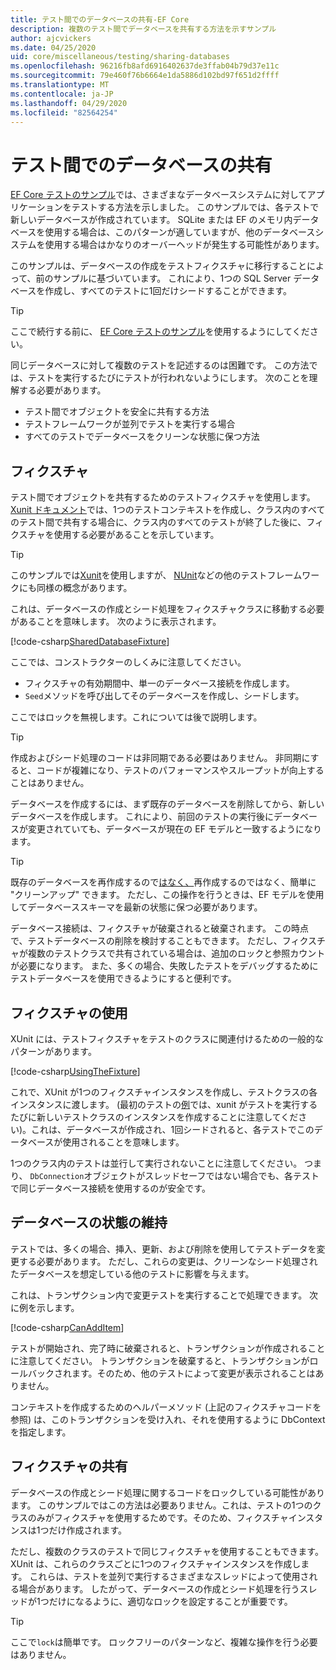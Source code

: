 ```yaml
---
title: テスト間でのデータベースの共有-EF Core
description: 複数のテスト間でデータベースを共有する方法を示すサンプル
author: ajcvickers
ms.date: 04/25/2020
uid: core/miscellaneous/testing/sharing-databases
ms.openlocfilehash: 96216fb8afd6916402637de3ffab04b79d37e11c
ms.sourcegitcommit: 79e460f76b6664e1da5886d102bd97f651d2ffff
ms.translationtype: MT
ms.contentlocale: ja-JP
ms.lasthandoff: 04/29/2020
ms.locfileid: "82564254"
---
```

# <a name="sharing-databases-between-tests"></a>テスト間でのデータベースの共有

[EF Core テストのサンプル](xref:core/miscellaneous/testing/testing-sample)では、さまざまなデータベースシステムに対してアプリケーションをテストする方法を示しました。
このサンプルでは、各テストで新しいデータベースが作成されています。
SQLite または EF のメモリ内データベースを使用する場合は、このパターンが適していますが、他のデータベースシステムを使用する場合はかなりのオーバーヘッドが発生する可能性があります。

このサンプルは、データベースの作成をテストフィクスチャに移行することによって、前のサンプルに基づいています。
これにより、1つの SQL Server データベースを作成し、すべてのテストに1回だけシードすることができます。

> [!TIP]
> ここで続行する前に、 [EF Core テストのサンプル](xref:core/miscellaneous/testing/testing-sample)を使用するようにしてください。

同じデータベースに対して複数のテストを記述するのは困難です。
この方法では、テストを実行するたびにテストが行われないようにします。
次のことを理解する必要があります。
* テスト間でオブジェクトを安全に共有する方法
* テストフレームワークが並列でテストを実行する場合
* すべてのテストでデータベースをクリーンな状態に保つ方法  

## <a name="the-fixture"></a>フィクスチャ

テスト間でオブジェクトを共有するためのテストフィクスチャを使用します。
[Xunit ドキュメント](https://xunit.net/docs/shared-context.html)では、1つのテストコンテキストを作成し、クラス内のすべてのテスト間で共有する場合に、クラス内のすべてのテストが終了した後に、フィクスチャを使用する必要があることを示しています。

> [!TIP]
> このサンプルでは[Xunit](https://xunit.net/)を使用しますが、 [NUnit](https://nunit.org/)などの他のテストフレームワークにも同様の概念があります。

これは、データベースの作成とシード処理をフィクスチャクラスに移動する必要があることを意味します。
次のように表示されます。

[!code-csharp[SharedDatabaseFixture](../../../../samples/core/Miscellaneous/Testing/ItemsWebApi/SharedDatabaseTests/SharedDatabaseFixture.cs?name=SharedDatabaseFixture)]

ここでは、コンストラクターのしくみに注意してください。
* フィクスチャの有効期間中、単一のデータベース接続を作成します。
* `Seed`メソッドを呼び出してそのデータベースを作成し、シードします。 

ここではロックを無視します。これについては後で説明します。

> [!TIP]
> 作成およびシード処理のコードは非同期である必要はありません。
> 非同期にすると、コードが複雑になり、テストのパフォーマンスやスループットが向上することはありません。

データベースを作成するには、まず既存のデータベースを削除してから、新しいデータベースを作成します。
これにより、前回のテストの実行後にデータベースが変更されていても、データベースが現在の EF モデルと一致するようになります。

> [!TIP]
> 既存のデータベースを再作成するので[はなく、](https://jimmybogard.com/tag/respawn/)再作成するのではなく、簡単に "クリーンアップ" できます。
> ただし、この操作を行うときは、EF モデルを使用してデータベーススキーマを最新の状態に保つ必要があります。

データベース接続は、フィクスチャが破棄されると破棄されます。
この時点で、テストデータベースの削除を検討することもできます。
ただし、フィクスチャが複数のテストクラスで共有されている場合は、追加のロックと参照カウントが必要になります。
また、多くの場合、失敗したテストをデバッグするためにテストデータベースを使用できるようにすると便利です。  

## <a name="using-the-fixture"></a>フィクスチャの使用

XUnit には、テストフィクスチャをテストのクラスに関連付けるための一般的なパターンがあります。

[!code-csharp[UsingTheFixture](../../../../samples/core/Miscellaneous/Testing/ItemsWebApi/SharedDatabaseTests/SharedDatabaseTest.cs?name=UsingTheFixture)]

これで、XUnit が1つのフィクスチャインスタンスを作成し、テストクラスの各インスタンスに渡します。
(最初のテストの[例](xref:core/miscellaneous/testing/testing-sample)では、xunit がテストを実行するたびに新しいテストクラスのインスタンスを作成することに注意してください)。これは、データベースが作成され、1回シードされると、各テストでこのデータベースが使用されることを意味します。

1つのクラス内のテストは並行して実行されないことに注意してください。
つまり、 `DbConnection`オブジェクトがスレッドセーフではない場合でも、各テストで同じデータベース接続を使用するのが安全です。

## <a name="maintaining-database-state"></a>データベースの状態の維持

テストでは、多くの場合、挿入、更新、および削除を使用してテストデータを変更する必要があります。
ただし、これらの変更は、クリーンなシード処理されたデータベースを想定している他のテストに影響を与えます。

これは、トランザクション内で変更テストを実行することで処理できます。
次に例を示します。

[!code-csharp[CanAddItem](../../../../samples/core/Miscellaneous/Testing/ItemsWebApi/SharedDatabaseTests/SharedDatabaseTest.cs?name=CanAddItem)]

テストが開始され、完了時に破棄されると、トランザクションが作成されることに注意してください。
トランザクションを破棄すると、トランザクションがロールバックされます。そのため、他のテストによって変更が表示されることはありません。

コンテキストを作成するためのヘルパーメソッド (上記のフィクスチャコードを参照) は、このトランザクションを受け入れ、それを使用するように DbContext を指定します。 

## <a name="sharing-the-fixture"></a>フィクスチャの共有

データベースの作成とシード処理に関するコードをロックしている可能性があります。
このサンプルではこの方法は必要ありません。これは、テストの1つのクラスのみがフィクスチャを使用するためです。そのため、フィクスチャインスタンスは1つだけ作成されます。

ただし、複数のクラスのテストで同じフィクスチャを使用することもできます。
XUnit は、これらのクラスごとに1つのフィクスチャインスタンスを作成します。
これらは、テストを並列で実行するさまざまなスレッドによって使用される場合があります。
したがって、データベースの作成とシード処理を行うスレッドが1つだけになるように、適切なロックを設定することが重要です。

> [!TIP]
> ここで`lock`は簡単です。
> ロックフリーのパターンなど、複雑な操作を行う必要はありません。
